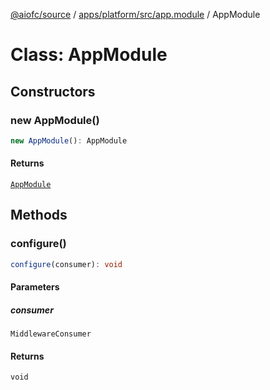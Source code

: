 [@aiofc/source](../../../../../index.md) / [apps/platform/src/app.module](../index.md) / AppModule

# Class: AppModule

## Constructors

### new AppModule()

```ts
new AppModule(): AppModule
```

#### Returns

[`AppModule`](AppModule.md)

## Methods

### configure()

```ts
configure(consumer): void
```

#### Parameters

##### consumer

`MiddlewareConsumer`

#### Returns

`void`
